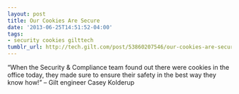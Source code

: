 ```yaml
---
layout: post
title: Our Cookies Are Secure
date: '2013-06-25T14:51:52-04:00'
tags:
- security cookies gilttech
tumblr_url: http://tech.gilt.com/post/53860207546/our-cookies-are-secure
---
```


“When the Security & Compliance team found out there were cookies in the office today, they made sure to ensure their safety in the best way they know how!” – Gilt engineer Casey Kolderup
